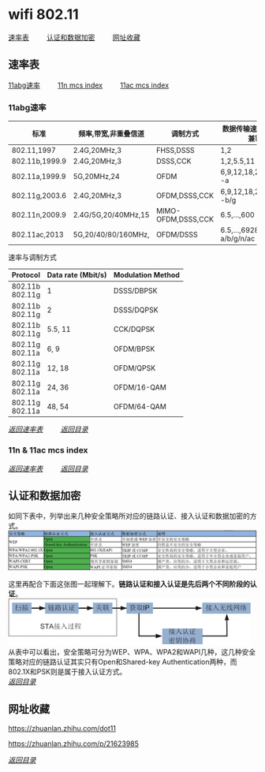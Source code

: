 # wifi 802.11
[速率表](#速率表)  &emsp;&emsp;  [认证和数据加密](#认证和数据加密)  &emsp;&emsp;  [网址收藏](#网址收藏)  


## 速率表
[11abg速率](#11abg速率)  &emsp;&emsp;  [11n mcs index](#11n-mcs-index)  &emsp;&emsp;  [11ac mcs index](#11ac-mcs-index)  
### 11abg速率
| 标准           | 频率,带宽,非重叠信道 | 调制方式           | 数据传输速率(Mbps) -兼容性  | 传输距离(m) |
| -------------- | -------------------- | ------------------ | --------------------------- | ----------- |
| 802.11,1997    | 2.4G,20MHz,3         | FHSS,DSSS          | 1,2                         | 20~100      |
| 802.11b,1999.9 | 2.4G,20MHz,3         | DSSS,CCK           | 1,2,5.5,11  -b              | 38~140      |
| 802.11a,1999.9 | 5G,20MHz,24          | OFDM               | 6,9,12,18,24,36,48,54  -a   | 35~120      |
| 802.11g,2003.6 | 2.4G,20MHz,3         | OFDM,DSSS,CCK      | 6,9,12,18,24,36,48,54  -b/g | 38~140      |
| 802.11n,2009.9 | 2.4G/5G,20/40MHz,15  | MIMO-OFDM,DSSS,CCK | 6.5,…,600  -a/b/g/n         | 70~250      |
| 802.11ac,2013  | 5G,20/40/80/160MHz,  | OFDM/DSSS          | 6.5,…,6928  -a/b/g/n/ac     | 38~140      |

速率与调制方式

| **Protocol**        | **Data rate (Mbit/s)** | **Modulation Method** |
| ------------------- | ---------------------- | --------------------- |
| 802.11b<br>802.11g | 1                      | DSSS/DBPSK            |
| 802.11b<br>802.11g | 2                      | DSSS/DQPSK            |
| 802.11b<br>802.11g | 5.5, 11                | CCK/DQPSK             |
| 802.11g<br>802.11a | 6, 9                   | OFDM/BPSK             |
| 802.11g<br>802.11a | 12, 18                 | OFDM/QPSK             |
| 802.11g<br>802.11a | 24, 36                 | OFDM/16-QAM           |
| 802.11g<br>802.11a | 48, 54                 | OFDM/64-QAM           |

[*返回速率表*](#速率表)    &emsp;&emsp;    [*返回目录*](#wifi-80211)  


### 11n & 11ac mcs index


[*返回速率表*](#速率表)    &emsp;&emsp;    [*返回目录*](#wifi-80211)  



## 认证和数据加密
如同下表中，列举出来几种安全策略所对应的链路认证、接入认证和数据加密的方式。  
![几种安全策略所对应的链路认证、接入认证和数据加密的方式](https://github.com/gaheadus/daily_use/blob/master/Resources/%E5%87%A0%E7%A7%8D%E5%AE%89%E5%85%A8%E7%AD%96%E7%95%A5%E6%89%80%E5%AF%B9%E5%BA%94%E7%9A%84%E9%93%BE%E8%B7%AF%E8%AE%A4%E8%AF%81%E3%80%81%E6%8E%A5%E5%85%A5%E8%AE%A4%E8%AF%81%E5%92%8C%E6%95%B0%E6%8D%AE%E5%8A%A0%E5%AF%86%E7%9A%84%E6%96%B9%E5%BC%8F.PNG)  

这里再配合下面这张图一起理解下。**链路认证和接入认证是先后两个不同阶段的认证**。  
![链路认证和接入认证是先后两个不同阶段的认证](https://github.com/gaheadus/daily_use/blob/master/Resources/%E9%93%BE%E8%B7%AF%E8%AE%A4%E8%AF%81%E5%92%8C%E6%8E%A5%E5%85%A5%E8%AE%A4%E8%AF%81%E6%98%AF%E5%85%88%E5%90%8E%E4%B8%A4%E4%B8%AA%E4%B8%8D%E5%90%8C%E9%98%B6%E6%AE%B5%E7%9A%84%E8%AE%A4%E8%AF%81.png)  
从表中可以看出，安全策略可分为WEP、WPA、WPA2和WAPI几种，这几种安全策略对应的链路认证其实只有Open和Shared-key Authentication两种，而802.1X和PSK则是属于接入认证方式。  
[*返回目录*](#wifi-80211)  



## 网址收藏
https://zhuanlan.zhihu.com/dot11

https://zhuanlan.zhihu.com/p/21623985

[*返回目录*](#wifi-80211)  
